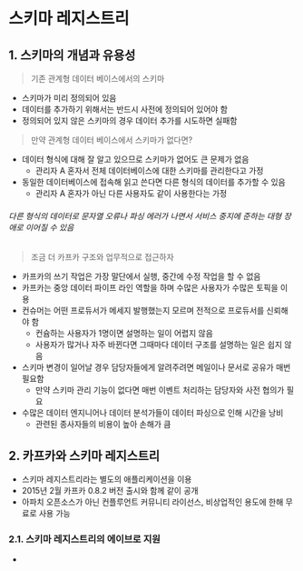 # 스키마 레지스트리

## 1. 스키마의 개념과 유용성

> 기존 관계형 데이터 베이스에서의 스키마

- 스키마가 미리 정의되어 있음
- 데이터를 추가하기 위해서는 반드시 사전에 정의되어 있어야 함
- 정의되어 있지 않은 스키마의 경우 데이터 추가를 시도하면 실패함

> 만약 관계형 데이터 베이스에서 스키마가 없다면?

- 데이터 형식에 대해 잘 알고 있으므로 스키마가 없어도 큰 문제가 없음
  - 관리자 A 혼자서 전체 데이터베이스에 대한 스키마를 관리한다고 가정
- 동일한 데이터베이스에 접속해 읽고 쓴다면 다른 형식의 데이터를 추가할 수 있음
  - 관리자 A 혼자가 아닌 다른 사용자도 같이 사용한다는 가정 


###### 다른 형식의 데이터로 문자열 오류나 파싱 에러가 나면서 서비스 중지에 준하는 대형 장애로 이어질 수 있음

> 조금 더 카프카 구조와 업무적으로 접근하자

- 카프카의 쓰기 작업은 가장 말단에서 실행, 중간에 수정 작업을 할 수 없음
- 카프카는 중앙 데이터 파이프 라인 역할을 하며 수많은 사용자가 수많은 토픽을 이용
- 컨슈머는 어떤 프로듀서가 메세지 발행했는지 모르며 전적으로 프로듀서를 신뢰해야 함
  - 컨슘하는 사용자가 1명이면 설명하는 일이 어렵지 않음
  - 사용자가 많거나 자주 바뀐다면 그때마다 데이터 구조를 설명하는 일은 쉽지 않음
- 스키마 변경이 일어날 경우 담당자들에게 알려주려면 메일이나 문서로 공유가 매번 필요함
  - 만약 스키마 관리 기능이 없다면 매번 이벤트 처리하는 담당자와 사전 협의가 필요
- 수많은 데이터 엔지니어나 데이터 분석가들이 데이터 파싱으로 인해 시간을 낭비
  - 관련된 종사자들의 비용이 높아 손해가 큼

## 2. 카프카와 스키마 레지스트리

- 스키마 레지스트리라는 별도의 애플리케이션을 이용
- 2015년 2월 카프카 0.8.2 버전 출시와 함께 같이 공개
- 아파치 오픈소스가 아닌 컨플루언트 커뮤니티 라이선스, 비상업적인 용도에 한해 무료로 사용 가능

### 2.1. 스키마 레지스트리의 에이브로 지원

- 

